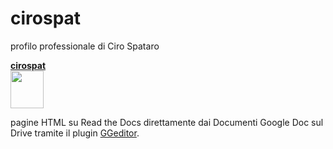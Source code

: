 # cirospat

profilo professionale di Ciro Spataro

[**cirospat**](http://cirospat.readthedocs.io)  
<img class="imageLeft" style="width: 53px; height: 60px;" src="http://cirospat.readthedocs.io/it/latest/_static/cirospat.jpg">

pagine HTML su Read the Docs direttamente dai Documenti Google Doc sul Drive tramite il plugin [GGeditor](http://googledocs.readthedocs.io).




